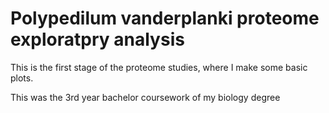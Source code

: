 # Polypedilum vanderplanki proteome exploratpry analysis

This is the first stage of the proteome studies, where I make some basic plots.

This was the 3rd year bachelor coursework of my biology degree
